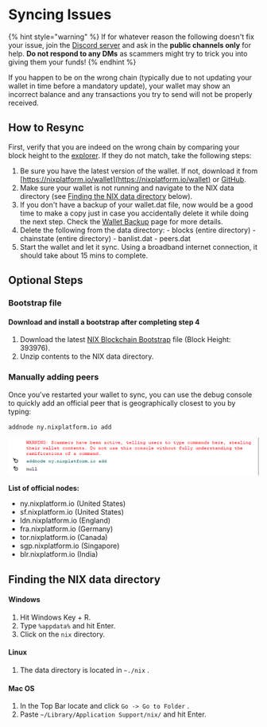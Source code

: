 # Syncing Issues

{% hint style="warning" %}
If for whatever reason the following doesn't fix your issue, join the [Discord server](https://discordapp.com/invite/HGuvDTW) and ask in the **public channels only** for help. **Do not respond to any DMs** as scammers might try to trick you into giving them your funds!
{% endhint %}

If you happen to be on the wrong chain \(typically due to not updating your wallet in time before a mandatory update\), your wallet may show an incorrect balance and any transactions you try to send will not be properly received.

## How to Resync

First, verify that you are indeed on the wrong chain by comparing your block height to the [explorer](https://blockchain.nixplatform.io/). If they do not match, take the following steps:

1. Be sure you have the latest version of the wallet. If not, download it from [https://nixplatform.io/wallet](https://nixplatform.io/wallet) or [GitHub](https://github.com/NixPlatform/NixCore/releases).
2. Make sure your wallet is not running and navigate to the NIX data directory \(see [Finding the NIX data directory](syncing-issues.md#finding-the-nix-data-directory) below\). 
3. If you don't have a backup of your wallet.dat file, now would be a good time to make a copy just in case you accidentally delete it while doing the next step. Check the [Wallet Backup](../wallet-functionality/backup-and-security-1/wallet-backup.md) page for more details.
4. Delete the following from the data directory: - blocks \(entire directory\) - chainstate \(entire directory\) - banlist.dat - peers.dat
5. Start the wallet and let it sync. Using a broadband internet connection, it should take about 15 mins to complete.

## Optional Steps

### Bootstrap file

#### Download and install a bootstrap after completing step 4

1. Download the latest [NIX Blockchain Bootstrap](https://drive.google.com/open?id=1TVljEeM6vAzEkMMESMTms9TeGa1SVCop) file \(Block Height: 393976\).
2. Unzip contents to the NIX data directory.

### Manually adding peers

Once you've restarted your wallet to sync, you can use the debug console to quickly add an official peer that is geographically closest to you by typing:

```text
addnode ny.nixplatform.io add
```

![Successfully adding the ny.nixplatform.io node](../.gitbook/assets/console-addnode.png)

**List of official nodes:**

* ny.nixplatform.io \(United States\)
* sf.nixplatform.io \(United States\)
* ldn.nixplatform.io \(England\)
* fra.nixplatform.io \(Germany\)
* tor.nixplatform.io \(Canada\)
* sgp.nixplatform.io \(Singapore\)
* blr.nixplatform.io \(India\)

## Finding the NIX data directory

#### Windows

1. Hit Windows Key + R.
2. Type `%appdata%` and hit Enter.
3. Click on the `nix` directory.

#### Linux

1. The data directory is located in `~./nix` .

#### Mac OS

1. In the Top Bar locate and click `Go -> Go to Folder` .
2. Paste `~/Library/Application Support/nix/` and hit Enter.

